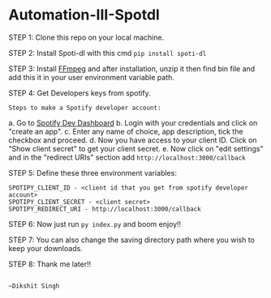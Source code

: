 # Automation-III-Spotdl

STEP 1: Clone this repo on your local machine.

STEP 2: Install Spoti-dl with this cmd ```pip install spoti-dl```

STEP 3: Install [FFmpeg](https://www.gyan.dev/ffmpeg/builds/ffmpeg-git-essentials.7z) and after installation, unzip it then find bin file and add this it in your user environment variable path.

STEP 4: Get Developers keys from spotify.

    Steps to make a Spotify developer account:
a. Go to [Spotify Dev Dashboard](https://developer.spotify.com/dashboard/applications)
b. Login with your credentials and click on "create an app".
c. Enter any name of choice, app description, tick the checkbox and proceed.
d. Now you have access to your client ID. Click on "Show client secret" to get your client secret.
e. Now click on "edit settings" and in the "redirect URIs" section add ```http://localhost:3000/callback```

STEP 5: Define these three environment variables: 
```
SPOTIPY_CLIENT_ID - <client id that you get from spotify developer account>
SPOTIPY_CLIENT_SECRET - <client secret>
SPOTIPY_REDIRECT_URI - http://localhost:3000/callback
```

STEP 6: Now just run ```py index.py``` and boom enjoy!!

STEP 7: You can also change the saving directory path where you wish to keep your downloads.

STEP 8: Thank me later!!

                                                                                         ~Dikshit Singh
